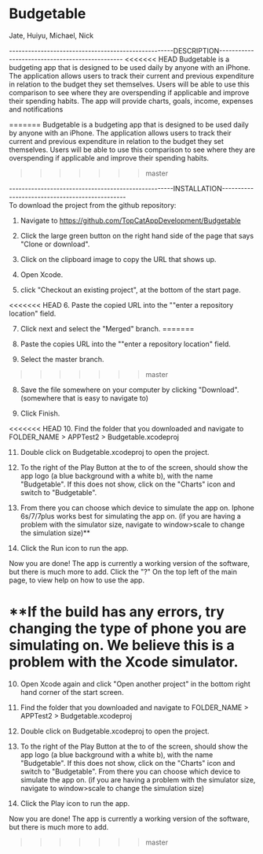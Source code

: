 # Budgetable
Jate, Huiyu, Michael, Nick

----------------------------------------------------DESCRIPTION-----------------------------------------------
<<<<<<< HEAD
Budgetable is a budgeting app that is designed to be used daily by anyone with an iPhone. The application allows users to track their current and previous expenditure in relation to the budget they set themselves. Users will be able to use this comparison to see where they are overspending if applicable and improve their spending habits. The app will provide charts, goals, income, expenses and notifications

=======
Budgetable is a budgeting app that is designed to be used daily by anyone with an iPhone. The application allows users to track their current and previous expenditure in relation to the budget they set themselves. Users will be able to use this comparison to see where they are overspending if applicable and improve their spending habits.
>>>>>>> master


----------------------------------------------------INSTALLATION-----------------------------------------------     
To download the project from the github repository:

1. Navigate to https://github.com/TopCatAppDevelopment/Budgetable

2. Click the large green button on the right hand side of the page that says "Clone or download".

3. Click on the clipboard image to copy the URL that shows up.

4. Open Xcode.

5. click "Checkout an existing project", at the bottom of the start page.

<<<<<<< HEAD
6. Paste the copied URL into the ""enter a repository location" field.

7. Click next and select the "Merged" branch.
=======
6. Paste the copies URL into the ""enter a repository location" field.

7. Select the master branch.
>>>>>>> master

8. Save the file somewhere on your computer by clicking "Download". (somewhere that is easy to navigate to)

9. Click Finish.

<<<<<<< HEAD
10. Find the folder that you downloaded and navigate to FOLDER_NAME > APPTest2 > Budgetable.xcodeproj

11. Double click on Budgetable.xcodeproj to open the project.

12. To the right of the Play Button at the to of the screen, should show the app logo (a blue background with a white b), with the name "Budgetable". If this does not show, click on the "Charts" icon and switch to "Budgetable". 

13. From there you can choose which device to simulate the app on. Iphone 6s/7/7plus works best for simulating the app on. (if you are having a problem with the simulator size, navigate to window>scale to change the simulation size)**

14. Click the Run icon to run the app.

Now you are done! 
The app is currently a working version of the software, but there is much more to add.
Click the "?" On the top left of the main page, to view help on how to use the app.

**If the build has any errors, try changing the type of phone you are simulating on. We believe this is a problem with the Xcode simulator. 
=======
10. Open Xcode again and click "Open another project" in the bottom right hand corner of the start screen.

11. Find the folder that you downloaded and navigate to FOLDER_NAME > APPTest2 > Budgetable.xcodeproj

12. Double click on Budgetable.xcodeproj to open the project.

13. To the right of the Play Button at the to of the screen, should show the app logo (a blue background with a white b), with the name "Budgetable". If this does not show, click on the "Charts" icon and switch to "Budgetable". From there you can choose which device to simulate the app on. (if you are having a problem with the simulator size, navigate to window>scale to change the simulation size)

14. Click the Play icon to run the app.

Now you are done! 
The app is currently a working version of the software, but there is much more to add.
>>>>>>> master
